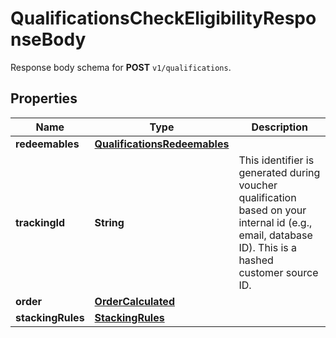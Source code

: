 

# QualificationsCheckEligibilityResponseBody

Response body schema for **POST** `v1/qualifications`.

## Properties

| Name | Type | Description |
|------------ | ------------- | ------------- |
|**redeemables** | [**QualificationsRedeemables**](QualificationsRedeemables.md) |  |
|**trackingId** | **String** | This identifier is generated during voucher qualification based on your internal id (e.g., email, database ID). This is a hashed customer source ID. |
|**order** | [**OrderCalculated**](OrderCalculated.md) |  |
|**stackingRules** | [**StackingRules**](StackingRules.md) |  |



